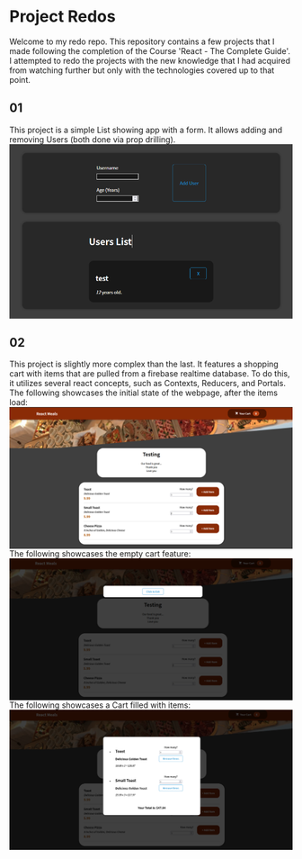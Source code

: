 # Project Redos

Welcome to my redo repo. This repository contains a few projects that I made following the completion of the Course 'React - The Complete Guide'. I attempted to redo the projects with the new knowledge that I had acquired from watching further but only with the technologies covered up to that point.

## 01

This project is a simple List showing app with a form. It allows adding and removing Users (both done via prop drilling).
<img align='center' src='images/01.png' alt='Two Cards showing the AddUser and Users components' />

## 02

This project is slightly more complex than the last. It features a shopping cart with items that are pulled from a firebase realtime database. To do this, it utilizes several react concepts, such as Contexts, Reducers, and Portals.
<br/>
The following showcases the initial state of the webpage, after the items load:
<img align='center' alt='Initial Stage of webpage, after loading items from db' src='images/02_initial.PNG'/>
<br/>
The following showcases the empty cart feature:
<img align='center' alt='An empty modal sits in the middle of the screen, with a button for exiting the cart' src='images/02_cart_empty.PNG'/>
<br/>
The following showcases a Cart filled with items:
<img align='center' alt='A cart modal appears with options to remove individual items as well as showcasing the final price.' src='images/02_cart.PNG'/>
<br/>
